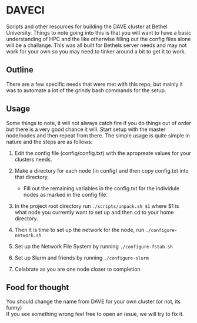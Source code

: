 # DAVECl
Scripts and other resources for building the DAVE cluster at Bethel University.
Things to note going into this is that you will want to have a basic understanding
of HPC and the like otherwise filling out the config files alone will be a challange.
This was all built for Bethels server needs and may not work for your own so you
may need to tinker around a bit to get it to work.

## Outline
There are a few specific needs that were met with this repo, but mainly
it was to automate a lot of the grindy bash commands for the setup.

## Usage
Some things to note, it will not always catch fire if you do things out of order
but there is a very good chance it will. Start setup with the master node/nodes
and then repeat from there.
The simple usage is quite simple in nature and the steps are as follows:
1. Edit the config file (config/config.txt) with the apropreate values for your
clusters needs.

2. Make a directory for each node (in config) and then copy config.txt into
that directory.

    - Fill out the remaining variables in the config.txt for the individule
    nodes as marked in the config file.

3. In the project root directory run `./scripts/unpack.sh $1` where $1 is what
node you currently want to set up and then cd to your home directory.

4. Then it is time to set up the network for the node, run `./configure-network.sh`

5. Set up the Network File System by running `./configure-fstab.sh`

6. Set up Slurm and friends by running `./configure-slurm`

7. Celabrate as you are one node closer to completion

## Food for thought
You should change the name from DAVE for your own cluster (or not, its funny)\
If you see something wrong feel free to open an issue, we will try to fix it.
